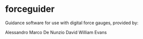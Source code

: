 # forceguider

Guidance software for use with digital force gauges, provided by:

Alessandro Marco De Nunzio
David William Evans
